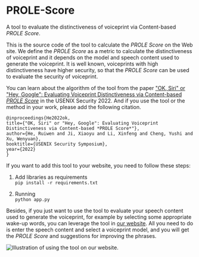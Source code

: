 # PROLE-Score
A tool to evaluate the distinctiveness of voiceprint via Content-based *PROLE Score*.
 
This is the source code of the tool to calculate the *PROLE Score* on the Web site. We define the *PROLE Score* as a metric to calculate the distinctiveness of voiceprint and it depends on the model and speech content used to generate the voiceprint. It is well known, voiceprints with high distinctiveness have higher security, so that the *PROLE Score* can be used to evaluate the security of voiceprint. 
 
You can learn about the algorithm of the tool from the paper ["OK, Siri" or "Hey, Google": Evaluating Voiceprint Distinctiveness via Content-based *PROLE Score*](https://www.usenix.org/conference/usenixsecurity22/presentation/he-ruiwen) in the USENIX Security 2022. And if you use the tool or the method in your work, please add the following citation.
 
    @inproceedings{He2022ok,
    title={"OK, Siri" or "Hey, Google": Evaluating Voiceprint Distinctiveness via Content-based *PROLE Score*"},
    author={He, Ruiwen and Ji, Xiaoyu and Li, Xinfeng and Cheng, Yushi and Xu, Wenyuan},
    booktitle={USENIX Security Symposium},
    year={2022}
    }

If you want to add this tool to your website, you need to follow these steps:
1. Add libraries as requirements  
```pip install -r requirements.txt```
 
2. Running  
```python app.py```

Besides, if you just want to use the tool to evaluate your speech content used to generate the voiceprint, for example by selecting some appropriate wake-up words, you can leverage the tool in [our website](https://sites.google.com/view/voiceprint-sec). All you need to do is enter the speech content and select a voiceprint model, and you will get the *PROLE Score* and suggestions for improving the phrases.
 
![Illustration of using the tool on our website.](https://github.com/USSLab/PROLE-Score/blob/main/PROLEscore_GIF.gif "Illustration of using the tool on our website.")

